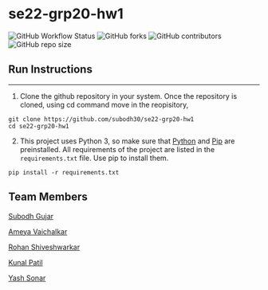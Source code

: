 # se22-grp20-hw1

![GitHub Workflow Status](https://img.shields.io/github/workflow/status/subodh30/se22-grp20-hw1/Python%20Calculator)
<img alt="GitHub forks" src="https://img.shields.io/github/forks/subodh30/se22-grp20-hw1?style=social">
<img alt="GitHub contributors" src="https://img.shields.io/github/contributors/subodh30/se22-grp20-hw1">
<img alt="GitHub repo size" src="https://img.shields.io/github/repo-size/subodh30/se22-grp20-hw1">


## Run Instructions

---
1. Clone the github repository in your system. Once the repository is cloned, using cd command move in the reopisitory,
```
git clone https://github.com/subodh30/se22-grp20-hw1
cd se22-grp20-hw1
```
2. This project uses Python 3, so make sure that [Python](https://www.python.org/downloads/) and [Pip](https://pip.pypa.io/en/stable/installation/) are preinstalled. All requirements of the project are listed in the ```requirements.txt``` file. Use pip to install them.
```
pip install -r requirements.txt
```

## Team Members
[Subodh Gujar](https://github.com/subodh30)

[Ameya Vaichalkar](https://github.com/ameyagv)

[Rohan Shiveshwarkar](https://github.com/RoninS28)

[Kunal Patil](https://github.com/kunalpatil1810)

[Yash Sonar](https://github.com/Yash-567)
